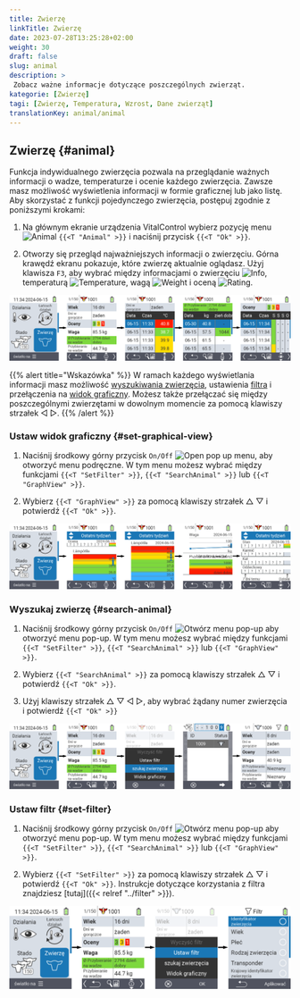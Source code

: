 ```yaml
---
title: Zwierzę
linkTitle: Zwierzę
date: 2023-07-28T13:25:28+02:00
weight: 30
draft: false
slug: animal
description: >
 Zobacz ważne informacje dotyczące poszczególnych zwierząt.
kategorie: [Zwierzę]
tagi: [Zwierzę, Temperatura, Wzrost, Dane zwierząt]
translationKey: animal/animal
---
```

## Zwierzę {#animal}

Funkcja indywidualnego zwierzęcia pozwala na przeglądanie ważnych informacji o wadze, temperaturze i ocenie każdego zwierzęcia. Zawsze masz możliwość wyświetlenia informacji w formie graficznej lub jako listę. Aby skorzystać z funkcji pojedynczego zwierzęcia, postępuj zgodnie z poniższymi krokami:

1. Na głównym ekranie urządzenia VitalControl wybierz pozycję menu <img src="/icons/main/animal.svg" width="35" align="bottom" alt="Animal" /> `{{<T "Animal" >}}` i naciśnij przycisk `{{<T "Ok" >}}`.

2. Otworzy się przegląd najważniejszych informacji o zwierzęciu. Górna krawędź ekranu pokazuje, które zwierzę aktualnie oglądasz. Użyj klawisza `F3`, aby wybrać między informacjami o zwierzęciu <img src="/icons/footer/info.svg" width="20" align="bottom" alt="Info" />, temperaturą <img src="/icons/actions/temperature.svg" width="10" align="bottom" alt="Temperature" />, wagą <img src="/icons/actions/weight.svg" width="20" align="bottom" alt="Weight" /> i oceną <img src="/icons/actions/rating.svg" width="25" align="bottom" alt="Rating" />.

![VitalControl: Menu Zwierzę](images/list.png "Wyświetl jako listę")

{{% alert title="Wskazówka"  %}}
W ramach każdego wyświetlania informacji masz możliwość [wyszukiwania zwierzęcia](#search-animal), ustawienia [filtra](#set-filter) i przełączenia na [widok graficzny](#set-graphical-view).
Możesz także przełączać się między poszczególnymi zwierzętami w dowolnym momencie za pomocą klawiszy strzałek ◁ ▷.
{{% /alert %}}

### Ustaw widok graficzny {#set-graphical-view}

1. Naciśnij środkowy górny przycisk `On/Off` <img src="/icons/footer/search_chart.svg" width="40" align="bottom" alt="Open pop up menu" />, aby otworzyć menu podręczne. W tym menu możesz wybrać między funkcjami `{{<T "SetFilter" >}}`, `{{<T "SearchAnimal" >}}` lub `{{<T "GraphView" >}}`.


2. Wybierz `{{<T "GraphView" >}}` za pomocą klawiszy strzałek △ ▽ i potwierdź `{{<T "Ok" >}}`.

![VitalControl: Menu Animal](images/graphic.png "Reprezentacja jako grafika")

### Wyszukaj zwierzę {#search-animal}

1. Naciśnij środkowy górny przycisk `On/Off` <img src="/icons/footer/search_chart.svg" width="40" align="bottom" alt="Otwórz menu pop-up" /> aby otworzyć menu pop-up. W tym menu możesz wybrać między funkcjami `{{<T "SetFilter" >}}`, `{{<T "SearchAnimal" >}}` lub `{{<T "GraphView" >}}`.

2. Wybierz `{{<T "SearchAnimal" >}}` za pomocą klawiszy strzałek △ ▽ i potwierdź `{{<T "Ok" >}}`.

3. Użyj klawiszy strzałek △ ▽ ◁ ▷, aby wybrać żądany numer zwierzęcia i potwierdź `{{<T "Ok" >}}`

![VitalControl: Menu Animal](images/search.png "Wyszukaj zwierzę")

### Ustaw filtr {#set-filter}

1. Naciśnij środkowy górny przycisk `On/Off` <img src="/icons/footer/search_chart.svg" width="40" align="bottom" alt="Otwórz menu pop-up" /> aby otworzyć menu pop-up. W tym menu możesz wybrać między funkcjami `{{<T "SetFilter" >}}`, `{{<T "SearchAnimal" >}}` lub `{{<T "GraphView" >}}`.

2. Wybierz `{{<T "SetFilter" >}}` za pomocą klawiszy strzałek △ ▽ i potwierdź `{{<T "Ok" >}}`.
Instrukcje dotyczące korzystania z filtra znajdziesz [tutaj]({{< relref "../filter" >}}).

![VitalControl: Menu Animal](images/filter.png "Ustaw filtr")
